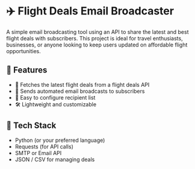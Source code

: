# ✈️ Flight Deals Email Broadcaster

A simple email broadcasting tool using an API to share the latest and best flight deals with subscribers. This project is ideal for travel enthusiasts, businesses, or anyone looking to keep users updated on affordable flight opportunities.

## 📌 Features

- 🔄 Fetches the latest flight deals from a flight deals API
- 📧 Sends automated email broadcasts to subscribers
- 📂 Easy to configure recipient list
- 🛠️ Lightweight and customizable

## 🚀 Tech Stack

- Python (or your preferred language)
- Requests (for API calls)
- SMTP or Email API
- JSON / CSV for managing deals
